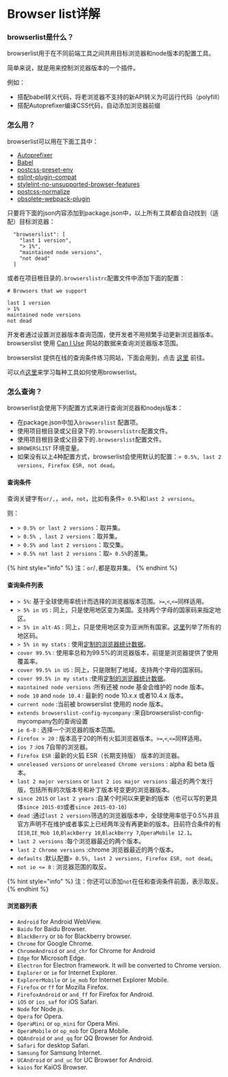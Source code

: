 # Browser list详解

### browserlist是什么？

browserlist用于在不同前端工具之间共用目标浏览器和node版本的配置工具。

简单来说，就是用来控制浏览器版本的一个插件。

例如：

* 搭配babel转义代码，将老浏览器不支持的新API转义为可运行代码（polyfill）
* 搭配Autoprefixer编译CSS代码，自动添加浏览器前缀

### 怎么用？

browserlist可以用在下面工具中：

* [Autoprefixer](https://github.com/postcss/autoprefixer)
* [Babel](https://github.com/babel/babel/tree/master/packages/babel-preset-env)
* [postcss-preset-env](https://github.com/jonathantneal/postcss-preset-env)
* [eslint-plugin-compat](https://github.com/amilajack/eslint-plugin-compat)
* [stylelint-no-unsupported-browser-features](https://github.com/ismay/stylelint-no-unsupported-browser-features)
* [postcss-normalize](https://github.com/jonathantneal/postcss-normalize)
* [obsolete-webpack-plugin](https://github.com/ElemeFE/obsolete-webpack-plugin)

只要将下面的json内容添加到package.json中，以上所有工具都会自动找到（适配）目标浏览器：

```
  "browserslist": [
    "last 1 version",
    "> 1%",
    "maintained node versions",
    "not dead"
  ]
```

或者在项目根目录的`.browserslistrc`配置文件中添加下面的配置：

```
# Browsers that we support
​
last 1 version
> 1%
maintained node versions
not dead
```

开发者通过设置浏览器版本查询范围，使开发者不用频繁手动更新浏览器版本。browserslist 使用 [Can I Use](https://caniuse.com) 网站的数据来查询浏览器版本范围。

browserslist 提供在线的查询条件练习网站，下面会用到，点击 [这里](https://browserl.ist) 前往。

可以点[这里](https://github.com/browserslist/browserslist-example)来学习每种工具如何使用browserlist。

### 怎么查询？

browserlist会使用下列配置方式来进行查询浏览器和nodejs版本：

* 在package.json中加入`browserslist` 配置项。
* 使用项目根目录或父目录下的`.browserslistrc`配置文件。
* 使用项目根目录或父目录下的`.browserslist`配置文件。
* &#x20;`BROWERSLIST` 环境变量。
* 如果没有以上4种配置方式，browserlist会使用默认的配置：`> 0.5%, last 2 versions, Firefox ESR, not dead`。

#### 查询条件

查询关键字有`or/,`，`and`，`not`，比如有条件`> 0.5%`和`last 2 versions`。

则：

* `> 0.5% or last 2 versions`：取并集。
* `> 0.5% , last 2 versions`：取并集。
* `> 0.5% and last 2 versions`：取交集。
* `> 0.5% not last 2 versions`：取`> 0.5%`的差集。

{% hint style="info" %}
注：`or`/`,`都是取并集。
{% endhint %}

#### 查询条件列表

* `> 5%`: 基于全球使用率统计而选择的浏览器版本范围。`>=`,`<`,`<=`同样适用。
* `> 5% in US` : 同上，只是使用地区变为美国。支持两个字母的国家码来指定地区。
* `> 5% in alt-AS` : 同上，只是使用地区变为亚洲所有国家。[这里](https://github.com/ben-eb/caniuse-lite/tree/master/data/regions)列举了所有的地区码。
* `> 5% in my stats` : 使用[定制的浏览器统计数据](https://github.com/browserslist/browserslist#custom-usage-data)。
* `cover 99.5%` : 使用率总和为99.5%的浏览器版本，前提是浏览器提供了使用覆盖率。
* `cover 99.5% in US` : 同上，只是限制了地域，支持两个字母的国家码。
* `cover 99.5% in my stats` :使用[定制的浏览器统计数据](https://github.com/browserslist/browserslist#custom-usage-data)。
* `maintained node versions` :所有还被 node 基金会维护的 node 版本。
* `node 10` and `node 10.4` : 最新的 node 10.x.x 或者10.4.x 版本。
* `current node` :当前被 browserslist 使用的 node 版本。
* `extends browserslist-config-mycompany` :来自browserslist-config-mycompany包的查询设置
* `ie 6-8` : 选择一个浏览器的版本范围。
* `Firefox > 20` : 版本高于20的所有火狐浏览器版本。`>=`,`<`,`<=`同样适用。
* `ios 7` :ios 7自带的浏览器。
* `Firefox ESR` :最新的火狐 ESR（长期支持版） 版本的浏览器。
* `unreleased versions` or `unreleased Chrome versions` : alpha 和 beta 版本。
* `last 2 major versions` or `last 2 ios major versions` :最近的两个发行版，包括所有的次版本号和补丁版本号变更的浏览器版本。
* `since 2015` or `last 2 years` :自某个时间以来更新的版本（也可以写的更具体`since 2015-03`或者`since 2015-03-10`）
* `dead` :通过`last 2 versions`筛选的浏览器版本中，全球使用率低于0.5%并且官方声明不在维护或者事实上已经两年没有再更新的版本。目前符合条件的有 `IE10`,`IE_Mob 10`,`BlackBerry 10`,`BlackBerry 7`,`OperaMobile 12.1`。
* `last 2 versions` :每个浏览器最近的两个版本。
* `last 2 Chrome versions` :chrome 浏览器最近的两个版本。
* `defaults` :默认配置`> 0.5%, last 2 versions, Firefox ESR, not dead`。
* `not ie <= 8` : 浏览器范围的取反。

{% hint style="info" %}
注：你还可以添加`not`在任和查询条件前面，表示取反。
{% endhint %}

#### 浏览器列表

* `Android` for Android WebView.
* `Baidu` for Baidu Browser.
* `BlackBerry` or `bb` for Blackberry browser.
* `Chrome` for Google Chrome.
* `ChromeAndroid` or `and_chr` for Chrome for Android
* `Edge` for Microsoft Edge.
* `Electron` for Electron framework. It will be converted to Chrome version.
* `Explorer` or `ie` for Internet Explorer.
* `ExplorerMobile` or `ie_mob` for Internet Explorer Mobile.
* `Firefox` or `ff` for Mozilla Firefox.
* `FirefoxAndroid` or `and_ff` for Firefox for Android.
* `iOS` or `ios_saf` for iOS Safari.
* `Node` for Node.js.
* `Opera` for Opera.
* `OperaMini` or `op_mini` for Opera Mini.
* `OperaMobile` or `op_mob` for Opera Mobile.
* `QQAndroid` or `and_qq` for QQ Browser for Android.
* `Safari` for desktop Safari.
* `Samsung` for Samsung Internet.
* `UCAndroid` or `and_uc` for UC Browser for Android.
* `kaios` for KaiOS Browser.
